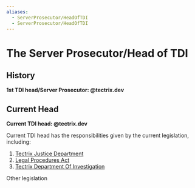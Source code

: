 ```yaml
---
aliases:
  - ServerProsecutor/HeadOfTDI
  - ServerProsecutor/HeadOfTDI
---
```

# The Server Prosecutor/Head of TDI


## History

**1st TDI head/Server Prosecutor: @tectrix.dev**

## Current Head

**Current TDI head: @tectrix.dev**

Current TDI head has the responsibilities given by the current legislation, including:

1.  [Tectrix Justice Department](../Rules/Laws/TectrixJusticeDepartment.md)
2.  [Legal Procedures Act](../Rules/Laws/legal-procedures-act.md)
3.  [Tectrix Department Of Investigation](../Rules/Laws/TectrixDepartmentofInvestigation.md)

Other legislation